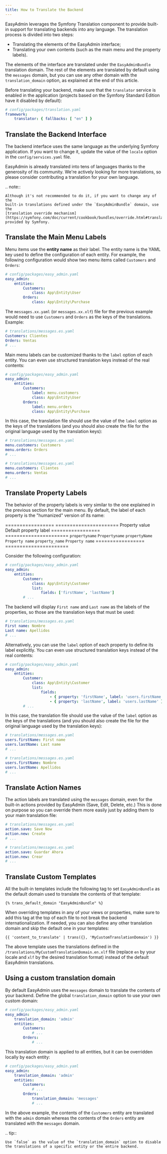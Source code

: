 ```yaml
---
title: How to Translate the Backend
---
```


EasyAdmin leverages the Symfony Translation component to provide built-in
support for translating backends into any language. The translation process is
divided into two steps:

- Translating the elements of the EasyAdmin interface;
- Translating your own contents (such as the main menu and the property labels).

The elements of the interface are translated under the `EasyAdminBundle`
translation domain. The rest of the elements are translated by default using the
`messages` domain, but you can use any other domain with the
`translation_domain` option, as explained at the end of this article.

Before translating your backend, make sure that the `translator` service is
enabled in the application (projects based on the Symfony Standard Edition have
it disabled by default):

``` yaml
# config/packages/translation.yaml
framework:
    translator: { fallbacks: [ "en" ] }
```

## Translate the Backend Interface

The backend interface uses the same language as the underlying Symfony
application. If you want to change it, update the value of the `locale` option
in the `config/services.yaml` file.

EasyAdmin is already translated into tens of languages thanks to the generosity
of its community. We're actively looking for more translations, so please
consider contributing a translation for your own language.

.. note::

    Although it's not recommended to do it, if you want to change any of the
    built-in translations defined under the `EasyAdminBundle` domain, use the
    [translation override mechanism](https://symfony.com/doc/current/cookbook/bundles/override.html#translations) provided by Symfony.

## Translate the Main Menu Labels

Menu items use the **entity name** as their label. The entity name is the YAML
key used to define the configuration of each entity. For example, the following
configuration would show two menu items called `Customers` and `Orders`:

``` yaml
# config/packages/easy_admin.yaml
easy_admin:
    entities:
        Customers:
            class: App\Entity\User
        Orders:
            class: App\Entity\Purchase
```

The `messages.xx.yaml` (or `messages.xx.xlf`) file for the previous example
would need to use `Customers` and `Orders` as the keys of the translations.
Example:

``` yaml
# translations/messages.es.yaml
Customers: Clientes
Orders: Ventas
# ...
```

Main menu labels can be customized thanks to the `label` option of each entity.
You can even use structured translation keys instead of the real contents:

``` yaml
# config/packages/easy_admin.yaml
easy_admin:
    entities:
        Customers:
            label: menu.customers
            class: App\Entity\User
        Orders:
            label: menu.orders
            class: App\Entity\Purchase
```

In this case, the translation file should use the value of the `label` option
as the keys of the translations (and you should also create the file for the
original language used by the translation keys):

``` yaml
# translations/messages.en.yaml
menu.customers: Customers
menu.orders: Orders
# ...

# translations/messages.es.yaml
menu.customers: Clientes
menu.orders: Ventas
# ...
```

## Translate Property Labels

The behavior of the property labels is very similar to the one explained in the
previous section for the main menu. By default, the label of each property is
the "humanized" version of its name:

=================  ======================
Property value     Default property label
=================  ======================
`propertyname`   `Propertyname`
`propertyName`   ``Property name``
`property_name`  ``Property name``
=================  ======================

Consider the following configuration:

``` yaml
# config/packages/easy_admin.yaml
easy_admin:
    entities:
        Customer:
            class: App\Entity\Customer
            list:
                fields: ['firstName', 'lastName']
        # ...
```

The backend will display ``First name`` and ``Last name`` as the labels of the
properties, so those are the translation keys that must be used:

``` yaml
# translations/messages.es.yaml
First name: Nombre
Last name: Apellidos
# ...
```

Alternatively, you can use the `label` option of each property to define its
label explicitly. You can even use structured translation keys instead of the
real contents:

``` yaml
# config/packages/easy_admin.yaml
easy_admin:
    entities:
        Customer:
            class: App\Entity\Customer
            list:
                fields:
                    - { property: 'firstName', label: 'users.firstName' }
                    - { property: 'lastName', label: 'users.lastName' }
        # ...
```

In this case, the translation file should use the value of the `label` option as
the keys of the translations (and you should also create the file for the
original language used by the translation keys):

``` yaml
# translations/messages.en.yaml
users.firstName: First name
users.lastName: Last name
# ...

# translations/messages.es.yaml
users.firstName: Nombre
users.lastName: Apellidos
# ...
```

## Translate Action Names

The action labels are translated using the `messages` domain, even for the
built-in actions provided by EasyAdmin (Save, Edit, Delete, etc.) This is done
on purpose so you can override them more easily just by adding them to your main
translation file:

``` yaml
# translations/messages.en.yaml
action.save: Save Now
action.new: Create
# ...

# translations/messages.es.yaml
action.save: Guardar Ahora
action.new: Crear
# ...
```

## Translate Custom Templates

All the built-in templates include the following tag to set `EasyAdminBundle`
as the default domain used to translate the contents of that template:

``` twig
{% trans_default_domain "EasyAdminBundle" %}
```

When overriding templates in any of your views or properties, make sure to add
this tag at the top of each file to not break the backend internationalization.
If needed, you can also define any other translation domain and skip the default
one in your templates:

``` twig
{{ 'content_to_translate' | trans({}, 'MyCustomTranslationDomain') }}
```

The above template uses the translations defined in the
`/translations/MyCustomTranslationDomain.en.xlf` file (replace `en` by your
locale and `xlf` by the desired translation format) instead of the default
EasyAdmin translations.

## Using a custom translation domain

By default EasyAdmin uses the `messages` domain to translate the contents of
your backend. Define the global `translation_domain` option to use your own
custom domain:

``` yaml
# config/packages/easy_admin.yaml
easy_admin:
    translation_domain: 'admin'
    entities:
        Customers:
            # ...
        Orders:
            # ...
```

This translation domain is applied to all entities, but it can be overridden
locally by each entity:

``` yaml
# config/packages/easy_admin.yaml
easy_admin:
    translation_domain: 'admin'
    entities:
        Customers:
            # ...
        Orders:
            translation_domain: 'messages'
            # ...
```

In the above example, the contents of the `Customers` entity are translated
with the `admin` domain whereas the contents of the `Orders` entity are
translated with the `messages` domain.

.. tip::

    Use `false` as the value of the `translation_domain` option to disable
    the translations of a specific entity or the entire backend.

